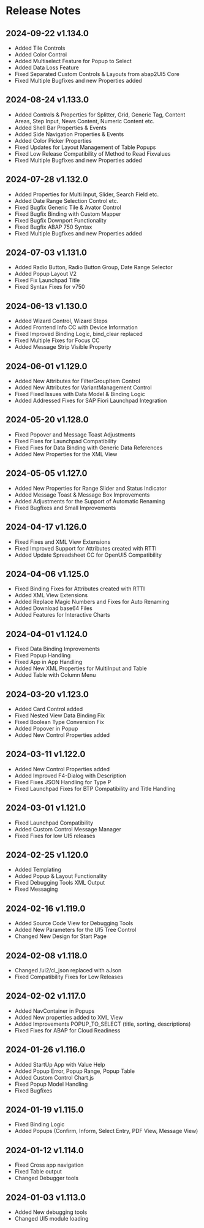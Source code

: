 # Release Notes

## 2024-09-22 v1.134.0
- Added Tile Controls
- Added Color Control
- Added Multiselect Feature for Popup to Select
- Added Data Loss Feature
- Fixed Separated Custom Controls & Layouts from abap2UI5 Core
- Fixed Multiple Bugfixes and new Properties added

## 2024-08-24 v1.133.0
- Added Controls & Properties for Splitter, Grid, Generic Tag, Content Areas, Step Input, News Content, Numeric Content etc.
- Added Shell Bar Properties & Events
- Added Side Navigation Properties & Events
- Added Color Picker Properties
- Fixed Updates for Layout Management of Table Popups
- Fixed Low Release Compatibility of Method to Read Fixvalues
- Fixed Multiple Bugfixes and new Properties added

## 2024-07-28 v1.132.0
- Added Properties for Multi Input, Slider, Search Field etc.
- Added Date Range Selection Control etc.
- Fixed Bugfix Generic Tile & Avator Control
- Fixed Bugfix Binding with Custom Mapper 
- Fixed Bugfix Downport Functionality
- Fixed Bugfix ABAP 750 Syntax
- Fixed Multiple Bugfixes and new Properties added

## 2024-07-03 v1.131.0
- Added Radio Button, Radio Button Group, Date Range Selector
- Added Popup Layout V2
- Fixed Fix Launchpad Title
- Fixed Syntax Fixes for v750

## 2024-06-13 v1.130.0
- Added Wizard Control, Wizard Steps
- Added Frontend Info CC with Device Information
- Fixed Improved Binding Logic, bind_clear replaced
- Fixed Multiple Fixes for Focus CC
- Added Message Strip Visible Property

## 2024-06-01 v1.129.0
- Added New Attributes for FilterGroupItem Control
- Added New Attributes for VariantManagement Control
- Fixed Fixed Issues with Data Model & Binding Logic
- Added Addressed Fixes for SAP Fiori Launchpad Integration

## 2024-05-20 v1.128.0
- Fixed Popover and Message Toast Adjustments
- Fixed Fixes for Launchpad Compatibility
- Fixed Fixes for Data Binding with Generic Data References
- Added New Properties for the XML View

## 2024-05-05 v1.127.0
- Added New Properties for Range Slider and Status Indicator
- Added Message Toast & Message Box Improvements
- Added Adjustments for the Support of Automatic Renaming
- Fixed Bugfixes and Small Improvements

## 2024-04-17 v1.126.0
- Fixed Fixes and XML View Extensions
- Fixed Improved Support for Attributes created with RTTI
- Added Update Spreadsheet CC for OpenUI5 Compatibility

## 2024-04-06 v1.125.0
- Fixed Binding Fixes for Attributes created with RTTI
- Added XML View Extensions
- Added Replace Magic Numbers and Fixes for Auto Renaming
- Added Download base64 Files
- Added Features for Interactive Charts

## 2024-04-01 v1.124.0
- Fixed Data Binding Improvements
- Fixed Popup Handling
- Fixed App in App Handling
- Added New XML Properties for MultiInput and Table
- Added Table with Column Menu

## 2024-03-20 v1.123.0
- Added Card Control added
- Fixed Nested View Data Binding Fix
- Fixed Boolean Type Conversion Fix
- Added Popover in Popup
- Added New Control Properties added

## 2024-03-11 v1.122.0
- Added New Control Properties added
- Added Improved F4-Dialog with Description
- Fixed Fixes JSON Handling for Type P
- Fixed Launchpad Fixes for BTP Compatibility and Title Handling

## 2024-03-01 v1.121.0
- Fixed Launchpad Compatibility
- Added Custom Control Message Manager
- Fixed Fixes for low UI5 releases

## 2024-02-25 v1.120.0
- Added Templating
- Added Popup & Layout Functionality
- Fixed Debugging Tools XML Output
- Fixed Messaging

## 2024-02-16 v1.119.0
- Added Source Code View for Debugging Tools
- Added New Parameters for the UI5 Tree Control
- Changed New Design for Start Page

## 2024-02-08 v1.118.0
- Changed /ui2/cl_json replaced with aJson
- Fixed Compatibility Fixes for Low Releases

## 2024-02-02 v1.117.0
- Added NavContainer in Popups
- Added New properties added to XML View
- Added Improvements POPUP_TO_SELECT (title, sorting, descriptions)
- Fixed Fixes for ABAP for Cloud Readiness

## 2024-01-26 v1.116.0
- Added StartUp App with Value Help
- Added Popup Error, Popup Range, Popup Table
- Added Custom Control Chart.js
- Fixed Popup Model Handling
- Fixed Bugfixes

## 2024-01-19 v1.115.0
- Fixed Binding Logic
- Added Popups (Confirm, Inform, Select Entry, PDF View, Message View)

## 2024-01-12 v1.114.0
- Fixed Cross app navigation
- Fixed Table output
- Changed Debugger tools

## 2024-01-03 v1.113.0
- Added New debugging tools
- Changed UI5 module loading